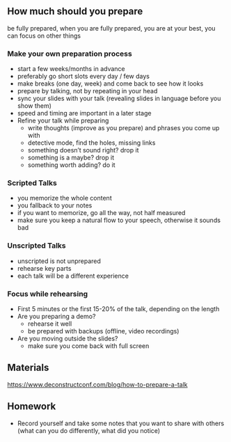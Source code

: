 ## How much should you prepare

be fully prepared, when you are fully prepared, you are at your best, you can focus on other things

### Make your own preparation process
* start a few weeks/months in advance
* preferably go short slots every day / few days
* make breaks (one day, week) and come back to see how it looks
* prepare by talking, not by repeating in your head
* sync your slides with your talk (revealing slides in language before you show them)
* speed and timing are important in a later stage
* Refine your talk while preparing
    * write thoughts (improve as you prepare) and phrases you come up with
    * detective mode, find the holes, missing links
    * something doesn’t sound right? drop it
    * something is a maybe? drop it
    * something worth adding? do it

### Scripted Talks
* you memorize the whole content
* you fallback to your notes
* if you want to memorize, go all the way, not half measured
* make sure you keep a natural flow to your speech, otherwise it sounds bad

### Unscripted Talks
* unscripted is not unprepared
* rehearse key parts
* each talk will be a different experience

### Focus while rehearsing
* First 5 minutes or the first 15-20% of the talk, depending on the length
* Are you preparing a demo?
    * rehearse it well
    * be prepared with backups (offline, video recordings)
* Are you moving outside the slides?
    * make sure you come back with full screen

## Materials
https://www.deconstructconf.com/blog/how-to-prepare-a-talk

## Homework
* Record yourself and take some notes that you want to share with others (what can you do differently, what did you notice)

